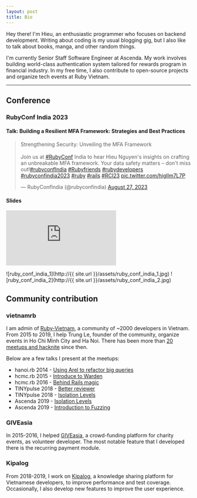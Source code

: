 ```yaml
---
layout: post
title: Bio
---
```


Hey there! I'm Hieu, an enthusiastic programmer who focuses on backend development.
Writing about coding is my usual blogging gig, but I also like to talk about books,
manga, and other random things.

I'm currently Senior Staff Software Engineer at Ascenda. My work involves
building world-class authentication system tailored for rewards program in financial industry.
In my free time, I also contribute to open-source projects and organize tech events at Ruby Vietnam.

------------------

## Conference

### RubyConf India 2023

#### Talk: Building a Resilient MFA Framework: Strategies and Best Practices

<blockquote class="twitter-tweet"><p lang="en" dir="ltr">Strengthening Security: Unveiling the MFA Framework<br><br>Join us at <a href="https://twitter.com/hashtag/RubyConf?src=hash&amp;ref_src=twsrc%5Etfw">#RubyConf</a> India to hear Hieu Nguyen&#39;s insights on crafting an unbreakable MFA framework. Your data safety matters – don&#39;t miss out!<a href="https://twitter.com/hashtag/rubyconfIndia?src=hash&amp;ref_src=twsrc%5Etfw">#rubyconfIndia</a> <a href="https://twitter.com/hashtag/Rubyfriends?src=hash&amp;ref_src=twsrc%5Etfw">#Rubyfriends</a> <a href="https://twitter.com/hashtag/rubydevelopers?src=hash&amp;ref_src=twsrc%5Etfw">#rubydevelopers</a> <a href="https://twitter.com/hashtag/rubyconfindia2023?src=hash&amp;ref_src=twsrc%5Etfw">#rubyconfindia2023</a> <a href="https://twitter.com/hashtag/ruby?src=hash&amp;ref_src=twsrc%5Etfw">#ruby</a> <a href="https://twitter.com/hashtag/rails?src=hash&amp;ref_src=twsrc%5Etfw">#rails</a> <a href="https://twitter.com/hashtag/RCI23?src=hash&amp;ref_src=twsrc%5Etfw">#RCI23</a> <a href="https://t.co/higlIm7L7P">pic.twitter.com/higlIm7L7P</a></p>&mdash; RubyConfIndia (@rubyconfindia) <a href="https://twitter.com/rubyconfindia/status/1695688691111584169?ref_src=twsrc%5Etfw">August 27, 2023</a></blockquote> <script async src="https://platform.twitter.com/widgets.js" charset="utf-8"></script>

#### Slides

<embed src="http://{{ site.url }}/assets/ruby_conf_india_mfa_talk.pdf" type="application/pdf">

![ruby_conf_india_1](http://{{ site.url }}/assets/ruby_conf_india_1.jpg)
![ruby_conf_india_2](http://{{ site.url }}/assets/ruby_conf_india_2.jpg)

## Community contribution

### vietnamrb

I am admin of [Ruby-Vietnam](http://ruby.org.vn/), a community of ~2000 developers in Vietnam. From 2015 to 2019,
I help Trung Le, founder of the community, organize events in Ho Chi Minh City and Ha Noi. There has been more than
[20 meetups and hacknite](https://www.facebook.com/pg/vietnam.ruby/events/?ref=page_internal) since then.

Below are a few talks I present at the meetups:

- hanoi.rb 2014 - [Using Arel to refactor big queries](https://www.slideshare.net/HieuNguyenTrung/using-arel-to-refactor-big-queries)
- hcmc.rb 2015 - [Introduce to Warden](https://www.slideshare.net/HieuNguyenTrung/introduce-warden)
- hcmc.rb 2016 - [Behind Rails magic](https://www.slideshare.net/HieuNguyenTrung/metaprograming-rails-secret)
- TINYpulse 2018 - [Better reviewer](https://www.slideshare.net/HieuNguyenTrung/better-reviewer)
- TINYpulse 2018 - [Isolation
Levels](https://www.slideshare.net/HieuNguyenTrung/understanding-isolation-levels/HieuNguyenTrung/understanding-isolation-levels)
- Ascenda 2019 - [Isolation
Levels](https://www.slideshare.net/HieuNguyenTrung/database-isolation-levels)
- Ascenda 2019 - [Introduction to Fuzzing](https://www.slideshare.net/HieuNguyenTrung/introduction-to-fuzzing)

### GIVEasia

In 2015-2016, I helped [GIVEasia](give.asia), a crowd-funding platform for charity events, as volunteer developer.
The most notable feature that I developed there is the recurring payment module.

### Kipalog

From 2018-2019, I work on [Kipalog](kipalog.com), a knowledge sharing platform for Vietnamese developers, to improve performance and test coverage.
Occasionally, I also develop new features to improve the user experience.
